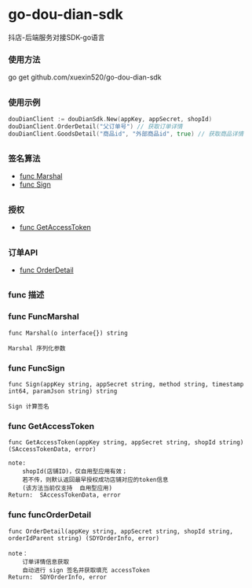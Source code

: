# go-dou-dian-sdk
抖店-后端服务对接SDK-go语言

###  使用方法
go get github.com/xuexin520/go-dou-dian-sdk

##
### 使用示例
```go
douDianClient := douDianSdk.New(appKey, appSecret, shopId)
douDianClient.OrderDetail("父订单号") // 获取订单详情
douDianClient.GoodsDetail("商品id", "外部商品id", true) // 获取商品详情
```

##
### 签名算法
* [func  Marshal](#FuncMarshal)
* [func  Sign](#FuncSign)

##
### 授权
* [func  GetAccessToken](#funcGetAccessToken)

##
### 订单API
* [func  OrderDetail](#funcOrderDetail)

##
### func 描述

###  <a name='FuncMarshal'></a> func FuncMarshal
```
func Marshal(o interface{}) string

Marshal 序列化参数
```

###  <a name='FuncSign'></a> func FuncSign
```
func Sign(appKey string, appSecret string, method string, timestamp int64, paramJson string) string

Sign 计算签名
```

###  <a name='funcGetAccessToken'></a> func GetAccessToken
```
func GetAccessToken(appKey string, appSecret string, shopId string) (SAccessTokenData, error)

note:
    shopId(店铺ID)，仅自用型应用有效；
    若不传，则默认返回最早授权成功店铺对应的token信息
    (该方法当前仅支持  自用型应用)
Return:  SAccessTokenData, error
```

###  <a name='funcOrderDetail'></a> func funcOrderDetail
```
func OrderDetail(appKey string, appSecret string, shopId string, orderIdParent string) (SDYOrderInfo, error)

note： 
    订单详情信息获取
    自动进行 sign 签名并获取填充 accessToken
Return:  SDYOrderInfo, error
```